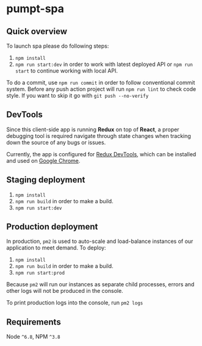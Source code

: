 # pumpt-spa

## Quick overview

To launch spa please do following steps:

1. `npm install`
2. `npm run start:dev` in order to work with latest deployed API
or `npm run start` to continue working with local API.

To do a commit, use `npm run commit` in order to follow conventional commit system.
Before any push action project will run `npm run lint` to check code style.
If you want to skip it go with `git push --no-verify`

## DevTools

Since this client-side app is running **Redux** on top of **React**, a proper debugging tool is required navigate through state changes when tracking down the source of any bugs or issues.

Currently, the app is configured for [Redux DevTools](https://chrome.google.com/webstore/detail/redux-devtools/lmhkpmbekcpmknklioeibfkpmmfibljd?hl=en), which can be installed and used on [Google Chrome](https://www.google.com/chrome/browser/desktop/index.html).

## Staging deployment

1. `npm install`
2. `npm run build` in order to make a build.
3. `npm run start:dev`

## Production deployment

In production, `pm2` is used to auto-scale and load-balance instances of our application to meet demand. To deploy:

1. `npm install`
2. `npm run build` in order to make a build.
4. `npm run start:prod`

Because `pm2` will run our instances as separate child processes, errors and other logs will not be produced in the console.  

To print production logs into the console, run `pm2 logs`

## Requirements

Node `^6.8`, NPM `^3.8`

